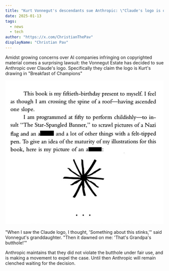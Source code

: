 ```yaml
---
title: "Kurt Vonnegut's descendants sue Anthropic: \"Claude's logo is our grandpa's butthole!\""
date: 2025-01-13
tags: 
  - news
  - tech
author: "https://x.com/ChristianThePav"
displayName: "Christian Pav"
---
```

Amidst growing concerns over AI companies infringing on copyrighted material comes a surprising lawsuit: the Vonnegut Estate has decided to sue Anthropic over Claude's logo. Specifically they claim the logo is Kurt's drawing in "Breakfast of Champions"

![Butthole drawing](excerpt.png)

"When I saw the Claude logo, I thought, 'Something about this stinks,'" said Vonnegut's granddaughter. "Then it dawned on me: 'That's Grandpa's butthole!'"

Anthropic maintains that they did not violate the butthole under fair use, and is making a movement to expel the case. Until then Anthropic will remain clenched waiting for the decision.
